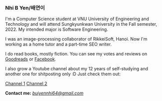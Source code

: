 ### Nhi B Yen/배연이
I'm a Computer Science student at VNU University of Engineering and Technology and will attend Sungkyunkwan University in the Fall semester, 2022. 
My intended major is Software Engineering.

I was an image-processing collaborator of RikkeiSoft, Hanoi. Now I'm working as a home tutor and a part-time SEO writer. 

I do read books, mostly fiction. You can see my votes and reviews on 
[Goodreads](https://www.goodreads.com/longlivebuinhi) or [Facebook](https://www.facebook.com/keepmysadnessaway/).

I also grow a Youtube channel about my 12 years of self-studying and another one for shitposting only :D Just check them out: 

[Channel 1](https://www.youtube.com/channel/UCbtHncKm1F43lEFtdcWTkXw)
[Channel 2](https://www.youtube.com/channel/UC08c-HWp9cjVAV9lzbzmjew)



**Contact me:** *buiyennhi64@gmail.com*

<!---
longlivebuinhi/longlivebuinhi is a ✨ special ✨ repository because its `README.md` (this file) appears on your GitHub profile.
You can click the Preview link to take a look at your changes.
--->
